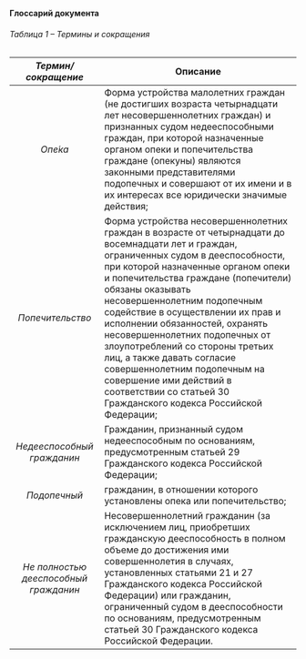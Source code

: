 **Глоссарий документа**


###### Таблица 1 – Термины и сокращения
***Термин/ сокращение***  |     **Описание**  
:------:|-------
*Опе́ка* |  Форма устройства малолетних граждан (не достигших возраста четырнадцати лет несовершеннолетних граждан) и признанных судом недееспособными граждан, при которой назначенные органом опеки и попечительства граждане (опекуны) являются законными представителями подопечных и совершают от их имени и в их интересах все юридически значимые действия;
*Попечительство* | Форма устройства несовершеннолетних граждан в возрасте от четырнадцати до восемнадцати лет и граждан, ограниченных судом в дееспособности, при которой назначенные органом опеки и попечительства граждане (попечители) обязаны оказывать несовершеннолетним подопечным содействие в осуществлении их прав и исполнении обязанностей, охранять несовершеннолетних подопечных от злоупотреблений со стороны третьих лиц, а также давать согласие совершеннолетним подопечным на совершение ими действий в соответствии со статьей 30 Гражданского кодекса Российской Федерации;
*Недееспособный гражданин* | Гражданин, признанный судом недееспособным по основаниям, предусмотренным статьей 29 Гражданского кодекса Российской Федерации;
*Подопечный* | гражданин, в отношении которого установлены опека или попечительство;
*Не полностью дееспособный гражданин* | Несовершеннолетний гражданин (за исключением лиц, приобретших гражданскую дееспособность в полном объеме до достижения ими совершеннолетия в случаях, установленных статьями 21 и 27 Гражданского кодекса Российской Федерации) или гражданин, ограниченный судом в дееспособности по основаниям, предусмотренным статьей 30 Гражданского кодекса Российской Федерации.
